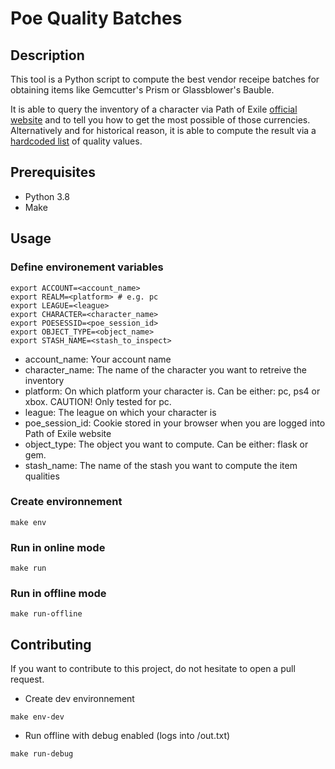# Poe Quality Batches

## Description

This tool is a Python script to compute the best vendor receipe batches for obtaining items like Gemcutter's Prism or Glassblower's Bauble.

It is able to query the inventory of a character via Path of Exile [official website](https://www.pathofexile.com/) and to tell you how to get the most possible of those currencies. Alternatively and for historical reason, it is able to compute the result via a [hardcoded list](poe_quality_batches/samples.py) of quality values.

## Prerequisites

- Python 3.8
- Make

## Usage

### Define environement variables

``` shell
export ACCOUNT=<account_name>
export REALM=<platform> # e.g. pc
export LEAGUE=<league>
export CHARACTER=<character_name>
export POESESSID=<poe_session_id>
export OBJECT_TYPE=<object_name>
export STASH_NAME=<stash_to_inspect>
```

- account_name: Your account name
- character_name: The name of the character you want to retreive the inventory
- platform: On which platform your character is. Can be either: pc, ps4 or xbox. CAUTION! Only tested for pc.
- league: The league on which your character is
- poe_session_id: Cookie stored in your browser when you are logged into Path of Exile website
- object_type: The object you want to compute. Can be either: flask or gem.
- stash_name: The name of the stash you want to compute the item qualities

### Create environnement

``` shell
make env
```

### Run in online mode

``` shell
make run
```

### Run in offline mode

``` shell
make run-offline
```

## Contributing

If you want to contribute to this project, do not hesitate to open a pull request.

- Create dev environnement

``` shell
make env-dev
```

- Run offline with debug enabled (logs into /out.txt)
``` shell
make run-debug
